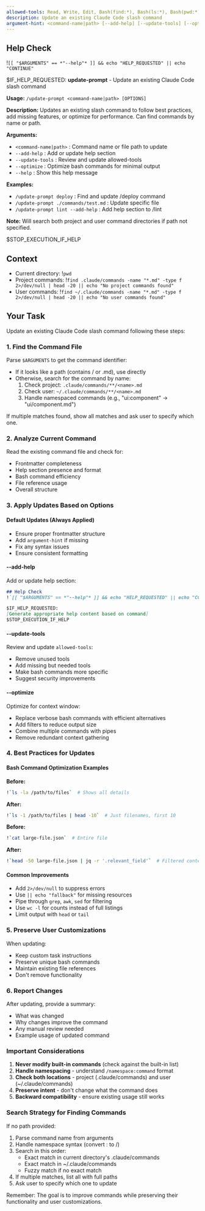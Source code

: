 ```yaml
---
allowed-tools: Read, Write, Edit, Bash(find:*), Bash(ls:*), Bash(pwd:*), Grep
description: Update an existing Claude Code slash command
argument-hint: <command-name|path> [--add-help] [--update-tools] [--optimize]
---
```


## Help Check
!`[[ "$ARGUMENTS" == *"--help"* ]] && echo "HELP_REQUESTED" || echo "CONTINUE"`

$IF_HELP_REQUESTED:
**update-prompt** - Update an existing Claude Code slash command

**Usage:** `/update-prompt <command-name|path> [OPTIONS]`

**Description:**
Updates an existing slash command to follow best practices, add missing features, or optimize for performance. Can find commands by name or path.

**Arguments:**
- `<command-name|path>` : Command name or file path to update
- `--add-help`          : Add or update help section
- `--update-tools`      : Review and update allowed-tools
- `--optimize`          : Optimize bash commands for minimal output
- `--help`              : Show this help message

**Examples:**
- `/update-prompt deploy`              : Find and update /deploy command
- `/update-prompt ./commands/test.md`  : Update specific file
- `/update-prompt lint --add-help`     : Add help section to /lint

**Note:** Will search both project and user command directories if path not specified.

$STOP_EXECUTION_IF_HELP

## Context

- Current directory: !`pwd`
- Project commands: !`find .claude/commands -name "*.md" -type f 2>/dev/null | head -20 || echo "No project commands found"`
- User commands: !`find ~/.claude/commands -name "*.md" -type f 2>/dev/null | head -20 || echo "No user commands found"`

## Your Task

Update an existing Claude Code slash command following these steps:

### 1. Find the Command File

Parse `$ARGUMENTS` to get the command identifier:
- If it looks like a path (contains / or .md), use directly
- Otherwise, search for the command by name:
  1. Check project: `.claude/commands/**/<name>.md`
  2. Check user: `~/.claude/commands/**/<name>.md`
  3. Handle namespaced commands (e.g., "ui:component" → "ui/component.md")
  
If multiple matches found, show all matches and ask user to specify which one.

### 2. Analyze Current Command

Read the existing command file and check for:
- Frontmatter completeness
- Help section presence and format
- Bash command efficiency
- File reference usage
- Overall structure

### 3. Apply Updates Based on Options

#### Default Updates (Always Applied)
- Ensure proper frontmatter structure
- Add `argument-hint` if missing
- Fix any syntax issues
- Ensure consistent formatting

#### --add-help
Add or update help section:
```markdown
## Help Check
!`[[ "$ARGUMENTS" == *"--help"* ]] && echo "HELP_REQUESTED" || echo "CONTINUE"`

$IF_HELP_REQUESTED:
[Generate appropriate help content based on command]
$STOP_EXECUTION_IF_HELP
```

#### --update-tools
Review and update `allowed-tools`:
- Remove unused tools
- Add missing but needed tools
- Make bash commands more specific
- Suggest security improvements

#### --optimize
Optimize for context window:
- Replace verbose bash commands with efficient alternatives
- Add filters to reduce output size
- Combine multiple commands with pipes
- Remove redundant context gathering

### 4. Best Practices for Updates

#### Bash Command Optimization Examples

**Before:**
```bash
!`ls -la /path/to/files`  # Shows all details
```

**After:**
```bash
!`ls -1 /path/to/files | head -10`  # Just filenames, first 10
```

**Before:**
```bash
!`cat large-file.json`  # Entire file
```

**After:**
```bash
!`head -50 large-file.json | jq -r '.relevant_field'`  # Filtered content
```

#### Common Improvements
- Add `2>/dev/null` to suppress errors
- Use `|| echo "fallback"` for missing resources
- Pipe through `grep`, `awk`, `sed` for filtering
- Use `wc -l` for counts instead of full listings
- Limit output with `head` or `tail`

### 5. Preserve User Customizations

When updating:
- Keep custom task instructions
- Preserve unique bash commands
- Maintain existing file references
- Don't remove functionality

### 6. Report Changes

After updating, provide a summary:
- What was changed
- Why changes improve the command
- Any manual review needed
- Example usage of updated command

### Important Considerations

1. **Never modify built-in commands** (check against the built-in list)
2. **Handle namespacing** - understand `/namespace:command` format
3. **Check both locations** - project (.claude/commands) and user (~/.claude/commands)
4. **Preserve intent** - don't change what the command does
5. **Backward compatibility** - ensure existing usage still works

### Search Strategy for Finding Commands

If no path provided:
1. Parse command name from arguments
2. Handle namespace syntax (convert : to /)
3. Search in this order:
   - Exact match in current directory's .claude/commands
   - Exact match in ~/.claude/commands
   - Fuzzy match if no exact match
4. If multiple matches, list all with full paths
5. Ask user to specify which one to update

Remember: The goal is to improve commands while preserving their functionality and user customizations.